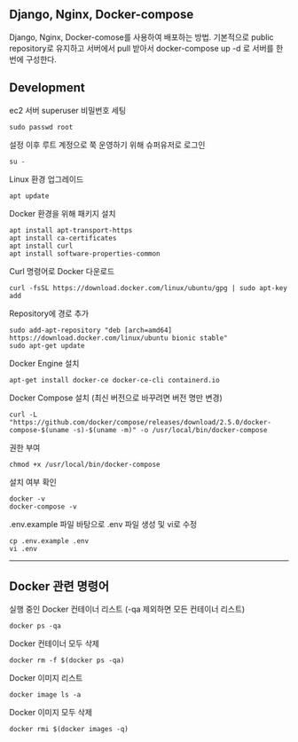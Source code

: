 ## Django, Nginx, Docker-compose
Django, Nginx, Docker-comose를 사용하여 배포하는 방법.
기본적으로 public repository로 유지하고 서버에서 pull 받아서 docker-compose up -d 로 서버를 한 번에 구성한다.

## Development
ec2 서버 superuser 비밀번호 세팅
```
sudo passwd root
```
설정 이후 루트 계정으로 쭉 운영하기 위해 슈퍼유저로 로그인
```
su -
```

Linux 환경 업그레이드
```
apt update

```

Docker 환경을 위해 패키지 설치
```
apt install apt-transport-https 
apt install ca-certificates
apt install curl
apt install software-properties-common
```

Curl 명령어로 Docker 다운로드
```
curl -fsSL https://download.docker.com/linux/ubuntu/gpg | sudo apt-key add
```

Repository에 경로 추가
```
sudo add-apt-repository "deb [arch=amd64] https://download.docker.com/linux/ubuntu bionic stable"
sudo apt-get update
```

Docker Engine 설치
```
apt-get install docker-ce docker-ce-cli containerd.io
```

Docker Compose 설치 (최신 버전으로 바꾸려면 버전 명만 변경)
```
curl -L "https://github.com/docker/compose/releases/download/2.5.0/docker-compose-$(uname -s)-$(uname -m)" -o /usr/local/bin/docker-compose
```

권한 부여
```
chmod +x /usr/local/bin/docker-compose
```

설치 여부 확인
```
docker -v
docker-compose -v
```

.env.example 파일 바탕으로 .env 파일 생성 및 vi로 수정
```
cp .env.example .env
vi .env
```
---

## Docker 관련 명령어

실행 중인 Docker 컨테이너 리스트 (-qa 제외하면 모든 컨테이너 리스트)
```
docker ps -qa
```

Docker 컨테이너 모두 삭제
```
docker rm -f $(docker ps -qa)
```

Docker 이미지 리스트
```
docker image ls -a
```

Docker 이미지 모두 삭제
```
docker rmi $(docker images -q)
```
